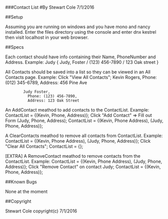 ###Contact List
#By Stewart Cole 7/1/2016

##Setup

Assuming you are running on windows and you have mono and nancy installed.
Enter the files directory using the console and enter dnx kestrel then visit localhost in your web browser.

##Specs

Each contact should have info containing their Name, PhoneNumber and Address.
  Example: Judy { Judy, Foster / (123) 456-7890 / 123 Oak street }

All Contacts should be saved into a list so they can be viewed in an All Contacts page.
  Example: Click "View All Contacts";
            Kevin Rogers,
              Phone: (012) 345-6789,
              Address: 456 Pine Ave

            Judy Foster,
              Phone: (123) 456-7890,
              Address: 123 Oak Street

An AddContact meathod to add contacts to the ContactList.
  Example: ContactList = {(Kevin, Phone, Address)};
            Click "Add Contact" => Fill out Form (Judy, Phone, Address);
            ContactList = {(Kevin, Phone Address), (Judy, Phone, Address)};

A ClearContacts meathod to remove all contacts from ContactList.
  Example: ContactList = {(Kevin, Phone Address), (Judy, Phone, Address)};
            Click "Clear All Contacts";
            ContactList = {};

[EXTRA] A RemoveContact meathod to remove contacts from the ContactList.
  Example: ContactList = {(Kevin, Phone Address), (Judy, Phone, Address)};
            Click "Remove Contact" on contact Judy;
            ContactList = {(Kevin, Phone, Address)};

##Known Bugs

None at the moment

##Copyright

Stewart Cole copyright(c) 7/1/2016
